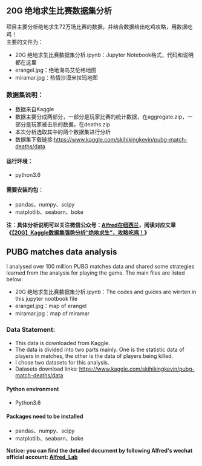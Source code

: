 ## 20G 绝地求生比赛数据集分析

项目主要分析绝地求生72万场比赛的数据，并结合数据给出吃鸡攻略，用数据吃鸡！  
主要的文件为：
- 20G 绝地求生比赛数据集分析.ipynb：Jupyter Notebook格式，代码和说明都在这里
- erangel.jpg：绝地海岛艾伦格地图
- miramar.jpg：热情沙漠米拉玛地图

### 数据集说明：
- 数据来自Kaggle
- 数据主要分成两部分，一部分是玩家比赛的统计数据，在aggregate.zip，一部分是玩家被击杀的数据，在deaths.zip
- 本次分析选取其中的两个数据集进行分析
- 数据集下载链接:https://www.kaggle.com/skihikingkevin/pubg-match-deaths/data

#### 运行环境：
- python3.6

#### 需要安装的包：
- pandas、numpy、scipy
- matplotlib、seaborn、boke

**注：具体分析说明可以关注微信公众号：[Alfred在纽西兰](https://mmbiz.qpic.cn/mmbiz_png/deBiaBx31sgsbOMcxxmJkmQJmtq7ticTPR3trcMG4OFUy9atYBiaFCt4icRa5Tich9w1GNxYLaCuPFlpl6b88DpH2PA/640?wx_fmt=png&tp=webp&wxfrom=5&wx_lazy=1&wx_co=1)，阅读对应文章《[【20G】Kaggle数据集强势分析“绝地求生”，攻略吃鸡！](https://mp.weixin.qq.com/s/FednLB6IIQFBmMYv3udm0A)》**


## PUBG matches data analysis

I analysed over 100 million PUBG matches data and shared some strategies learned from the analysis for playing the game.
The main files are listed below:
- 20G 绝地求生比赛数据集分析.ipynb：The codes and guides are wirrten in this jupyter nootbook file
- erangel.jpg：map of erangel
- miramar.jpg：map of miramar

### Data Statement:
- This data is downloaded from Kaggle.
- The data is divided into two parts mainly. One is the statistic data of players in matches, the other is the data of players being killed.
- I chose two datasets for this analysis.
- Datasets download links: https://www.kaggle.com/skihikingkevin/pubg-match-deaths/data

#### Python environment
- Python3.6

#### Packages need to be installed
- pandas、numpy、scipy
- matplotlib、seaborn、boke

**Notice: you can find the detailed document by following Alfred's wechat official account: [Alfred_Lab](https://mmbiz.qpic.cn/mmbiz_png/deBiaBx31sgsbOMcxxmJkmQJmtq7ticTPR3trcMG4OFUy9atYBiaFCt4icRa5Tich9w1GNxYLaCuPFlpl6b88DpH2PA/640?wx_fmt=png&tp=webp&wxfrom=5&wx_lazy=1&wx_co=1)**
